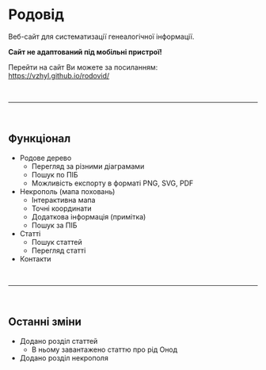 # Родовід
Веб-сайт для систематизації генеалогічної інформації.

**Сайт не адаптований під мобільні пристрої!**

Перейти на сайт Ви можете за посиланням:  
https://vzhyl.github.io/rodovid/


<br>

---

<br>

## Функціонал
- Родове дерево
    - Перегляд за різними діаграмами
    - Пошук по ПІБ
    - Можливість експорту в форматі PNG, SVG, PDF  
- Некрополь (мапа поховань)
    - Інтерактивна мапа
    - Точні координати
    - Додаткова інформація (примітка)
    - Пошук за ПІБ
- Статті
    - Пошук статтей
    - Перегляд статті
- Контакти

<br>

---

<br>

## Останні зміни
- Додано розділ статтей
    - В ньому завантажено статтю про рід Онод
- Додано розділ некрополя
